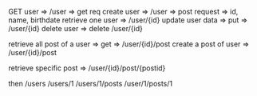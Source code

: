 GET user => /user => get req
create user => /user => post request => id, name, birthdate
retrieve one user => /user/{id}
update user data => put => /user/{id}
delete user => delete /user/{id}


retrieve all post of a user => get => /user/{id}/post
create a post of user => /user/{id}/post

retrieve specific post => /user/{id}/post/{postid}


then
/users
/users/1
/users/1/posts
/user/1/posts/1
